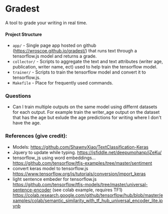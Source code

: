# Gradest
A tool to grade your writing in real time. 


#### Project Structure
* ```app/``` - Single page app hosted on github (https://wroscoe.github.io/gradest/) that runs text through a tensorflow.js model and returns a grade.
* ```collector/``` - Scripts to aggregate the text and text attributes (writer age, publication, writer name, ect) 
used to help train the tensorflow model. 
* ```trainer/``` - Scripts to train the tensorflow model and convert it to tensorflow.js.
* ```Makefile``` - Place for frequently used commands. 



### Questions
* Can I train multiple outputs on the same model using differnt datasets for each output.
For example train the writer_age output on the dataset that has the age but exlude the age 
predictions for writing where I don't have the age. 





### References (give credit): 
* Models: https://github.com/ShawnyXiao/TextClassification-Keras
* Jquery to update while typing. https://jsfiddle.net/deepumohanp/jZeKu/
* tensorflow_js using word embeddings... https://github.com/tensorflow/tfjs-examples/tree/master/sentiment
* convert keras model to tensorflow.js https://www.tensorflow.org/js/tutorials/conversion/import_keras
* light sentence embeder for tensorflow.js https://github.com/tensorflow/tfjs-models/tree/master/universal-sentence-encoder (see colab example, requires TF1) https://colab.research.google.com/github/tensorflow/hub/blob/master/examples/colab/semantic_similarity_with_tf_hub_universal_encoder_lite.ipynb
